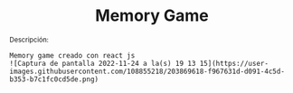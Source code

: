 <h1 align="center">Memory Game</h1>

<small>Descripción:</small>

~~~
Memory game creado con react js
![Captura de pantalla 2022-11-24 a la(s) 19 13 15](https://user-images.githubusercontent.com/108855218/203869618-f967631d-d091-4c5d-b353-b7c1fc0cd5de.png)
